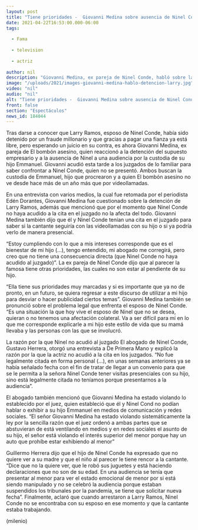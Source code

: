 ```yaml
---
layout: post
title: "Tiene prioridades -  Giovanni Medina sobre ausencia de Ninel Conde a audiencia por custodia de su hijo"
date: 2021-04-22T16:53:00.000-06:00
tags:
  
  - Fama
  
  - television
  
  - actriz
  
author: nil
description: "Giovanni Medina, ex pareja de Ninel Conde, habló sobre la detención de Larry Ramos, esposo de la cantante y la ausencia de la famosa al juzgado. "
image: "/uploads/2021/images-giovanni-medina-hablo-detencion-larry.jpg"
video: "nil"
audio: "nil"
alt: "Tiene prioridades -  Giovanni Medina sobre ausencia de Ninel Conde a audiencia por custodia de su hijo"
front: false
section: "Espectáculos"
news_id: 184044
---
```


Tras darse a conocer que Larry Ramos, esposo de Ninel Conde, había sido detenido por un fraude millonario y que gracias a pagar una fianza ya está libre, pero esperando un juicio en su contra, es ahora Giovanni Medina, ex pareja de El bombón asesino, quien reaccionó a la detención del supuesto empresario y a la ausencia de Ninel a una audiencia por la custodia de su hijo Emmanuel.  Giovanni acudió esta tarde a los juzgados de lo familiar para saber confrontar a Ninel Conde, quien no se presentó. Ambos buscan la custodia de Emmanuel, hijo que procrearon y a quien El bombón asesino no ve desde hace más de un año más que por videollamadas. 

En una entrevista con varios medios, la cual fue retomada por el periodista Edén Dorantes, Giovanni Medina fue cuestionado sobre la detención de Larry Ramos, además que mencionó que por el momento que Ninel Conde no haya acudido a la cita en el juzgado no la afecta del todo. Giovanni Medina también dijo que él y Ninel Conde tenían una cita en el juzgado para saber si la cantante seguiría con las videollamadas con su hijo o si ya podría verlo de manera presencial. 

“Estoy cumpliendo con lo que a mis intereses corresponde que es el bienestar de mi hijo (…), tengo entendido, mi abogado me corregirá, pero creo que no tiene una consecuencia directa (que Ninel Conde no haya acudido al juzgado)”. La ex pareja de Ninel Conde dijo que al parecer la famosa tiene otras prioridades, las cuales no son estar al pendiente de su hijo. 

“Ella tiene sus prioridades muy marcadas y si es importante que ya no de pronto, en un futuro, se quiera regresar a este discurso de utilizar a mi hijo para desviar o hacer publicidad ciertos temas”. Giovanni Medina también se pronunció sobre el problema legal que enfrenta el esposo de Ninel Conde. “Es una situación la que hoy vive el esposo de Ninel que no se desea, quieran o no tenemos una afectación colateral. Va a ser difícil para mí en lo que me corresponde explicarle a mi hijo este estilo de vida que su mamá llevaba y las personas con las que se involucró. 

La razón por la que Ninel no acudió al juzgado El abogado de Ninel Conde, Gustavo Herrera, otorgó una entrevista a De Primera Mano y explicó la razón por la que la actriz no acudió a la cita en los juzgados. “No fue legalmente citada en forma personal (…), en unas semanas anteriores ya se había señalado fecha con el fin de tratar de llegar a un convenio para que se le permita a la señora Ninel Conde tener visitas presenciales con su hijo, sino está legalmente citada no teníamos porque presentarnos a la audiencia”. 

El abogado también mencionó que Giovanni Medina ha estado violando lo establecido por el juez, quien estableció que él y Ninel Cond no podían hablar o exhibir a su hijo Emmanuel en medios de comunicación y redes sociales. “El señor Giovanni Medina ha estado violando sistemáticamente la ley por la sencilla razón que el juez ordenó a ambas partes que se abstuvieran de está ventilando en medios y en redes sociales el asunto de su hijo, el señor está violando el interés superior del menor porque hay un auto que prohíbe estar exhibiendo al menor” 

Guillermo Herrera dijo que el hijo de Ninel Conde ha expresado que no quiere ver a su madre y que el niño al parecer le tiene rencor a la cantante. “Dice que no la quiere ver, que le robó sus juguetes y está haciendo declaraciones que no son de su edad. En una audiencia se tenía que presentar al menor para ver el estado emocional de menor por si está siendo manipulado y no se celebró la audiencia porque estaban suspendidos los tribunales por la pandemia, se tiene que solicitar nueva fecha”. 
Finalmente, aclaró que cuando arrestaron a Larry Ramos, Ninel Conde no se encontraba con su esposo en ese momento y que la cantante estaba trabajando. 

(milenio)